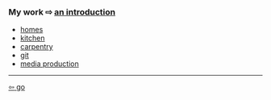 <link href="../css/styles.css" rel="stylesheet" />

<div class="center">

### My work <span>&#8680;</span> [an introduction](../blog/work.md)
</div>

<div class="center">

- [homes](https://walkum.xyz/homes)
- [kitchen](./home.md)
- [carpentry](./workshop.md)
- [git](https://github.com/ddaaggeett)
- [media production](http://walkum.xyz)

</div>

___

[<span>&#8678;</span> go](../../index.md)
